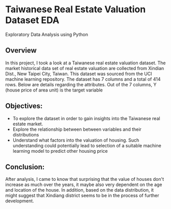 # Taiwanese Real Estate Valuation Dataset EDA
Exploratory Data Analysis using Python
## Overview
In this project, I took a look at a Taiwanese real estate valuation dataset. 
The market historical data set of real estate valuation are collected from Xindian Dist., New Taipei City, Taiwan. 
This dataset was sourced from the UCI machine learning repository. 
The dataset has 7 columns and a total of 414 rows. Below are details regarding the attributes. Out of the 7 columns, Y (house price of area unit) is the target variable
## Objectives:
- To explore the dataset in order to gain insights into the Taiwanese real estate market. 
- Explore the relationship between between variables and their distributions
- Understand what factors into the valuation of housing. Such understanding could potentially lead to selection of a suitable machine learning model to predict other housing price
## Conclusion:
After analysis, I came to know that surprising that the value of houses don't increase as much over the years, it maybe also very dependent on the age and location of the house. 
In addition, based on the data distribution, it might suggest that Xindiang district seems to be in the process of further development. 



